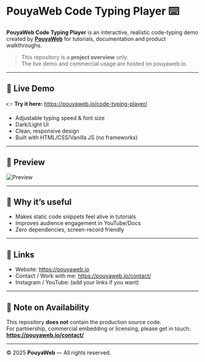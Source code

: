 # PouyaWeb Code Typing Player ⌨️

**PouyaWeb Code Typing Player** is an interactive, realistic code-typing demo created by **[PouyaWeb](https://pouyaweb.io)** for tutorials, documentation and product walkthroughs.

> This repository is a **project overview** only.  
> The live demo and commercial usage are hosted on pouyaweb.io.

---

## 🚀 Live Demo
👉 **Try it here:** https://pouyaweb.io/code-typing-player/

- Adjustable typing speed & font size  
- Dark/Light UI  
- Clean, responsive design  
- Built with HTML/CSS/Vanilla JS (no frameworks)

---

## 📸 Preview
![Preview](preview.png)

---

## 🧭 Why it’s useful
- Makes static code snippets feel alive in tutorials
- Improves audience engagement in YouTube/Docs
- Zero dependencies, screen-record friendly

---

## 🔗 Links
- Website: https://pouyaweb.io  
- Contact / Work with me: https://pouyaweb.io/contact/  
- Instagram / YouTube: (add your links if you want)

---

## 🧾 Note on Availability
This repository **does not** contain the production source code.  
For partnership, commercial embedding or licensing, please get in touch: **https://pouyaweb.io/contact/**

---

© 2025 **PouyaWeb** — All rights reserved.

